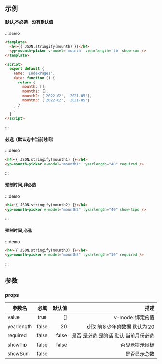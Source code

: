 <!--
 * @Author       : xh
 * @Date         : 2022-06-21 19:45:09
 * @LastEditors  : xh
 * @FileName     :
-->

## 示例

#### 默认,不必选，没有默认值

:::demo

```html
<template>
  <h4>{{ JSON.stringify(mounth) }}</h4>
  <yp-mounth-picker v-model="mounth" :yearlength="20" show-sum />
</template>

<script>
  export default {
    name: 'IndexPages',
    data: function () {
      return {
        mounth: [],
        mounth1: [],
        mounth2: ['2022-02', '2021-05'],
        mounth3: ['2022-02', '2021-05']
      }
    }
  }
</script>
```

:::

#### 必选（默认选中当前时间）

:::demo

```html
<h4>{{ JSON.stringify(mounth1) }}</h4>
<yp-mounth-picker v-model="mounth1" :yearlength="40" required />
```

:::

#### 预制时间,非必选

:::demo

```html
<h4>{{ JSON.stringify(mounth2) }}</h4>
<yp-mounth-picker v-model="mounth2" :yearlength="40" show-tips />
```

:::

#### 预制时间,必选

:::demo

```html
<h4>{{ JSON.stringify(mounth3) }}</h4>
<yp-mounth-picker v-model="mounth3" :yearlength="10" required />
```

:::

## 参数

### props

| 参数名     | 必填  | 默认值 |                                 描述 |
| ---------- | :---: | -----: | -----------------------------------: |
| value      | true  |     [] |                     v-model 绑定的值 |
| yearlength | false |     20 |        获取 前多少年的数据 默认为 20 |
| required   | false |  false | 是否 是必选 是的话 默认 当前月份必选 |
| showTip    | false |  false |                       否显示提示图标 |
| showSum    | false |        |                         是否显示总数 |
